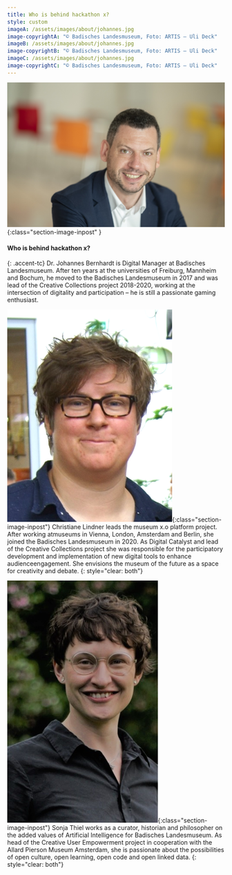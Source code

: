 ```yaml
---
title: Who is behind hackathon x?
style: custom
imageA: /assets/images/about/johannes.jpg
image-copyrightA: "© Badisches Landesmuseum, Foto: ARTIS – Uli Deck"
imageB: /assets/images/about/johannes.jpg
image-copyrightB: "© Badisches Landesmuseum, Foto: ARTIS – Uli Deck"
imageC: /assets/images/about/johannes.jpg
image-copyrightC: "© Badisches Landesmuseum, Foto: ARTIS – Uli Deck"
---
```


![Dr. Johannes Bernhardt](/assets/images/about/johannes.jpg){:class="section-image-inpost" }
#### Who is behind hackathon x?
{: .accent-tc}
Dr. Johannes Bernhardt is Digital Manager at Badisches Landesmuseum. After ten years at the universities of Freiburg, Mannheim and Bochum, he moved to the Badisches Landesmuseum in 2017 and was lead of the Creative Collections project 2018-2020, working at the intersection of digitality and participation – he is still a passionate gaming enthusiast.

![Christiane Lindner](/assets/images/about/christiane.png){:class="section-image-inpost"}
Christiane Lindner leads the museum x.o platform project. After working atmuseums in Vienna, London, Amsterdam and Berlin, she joined the Badisches Landesmuseum in 2020. As Digital Catalyst and lead of the Creative Collections project she was responsible for the participatory development and implementation of new digital tools to enhance audienceengagement. She envisions the museum of the future as a space for creativity and debate.
{: style="clear: both"}

![Sonja Thiel](/assets/images/about/sonja.jpg){:class="section-image-inpost"}
Sonja Thiel works as a curator, historian and philosopher on the added values of Artificial Intelligence for Badisches Landesmuseum. As head of the Creative User Empowerment project in cooperation with the Allard Pierson Museum Amsterdam, she is passionate about the possibilities of open culture, open learning, open code and open linked data.
{: style="clear: both"}
